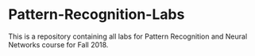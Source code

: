 # Pattern-Recognition-Labs
This is a repository containing all labs for Pattern Recognition and Neural Networks course for Fall 2018.
